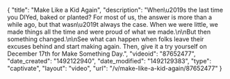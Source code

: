 {
    "title": "Make Like a Kid Again",
    "description": "When\u2019s the last time you DIYed, baked or planted? For most of us, the answer is more than a while ago, but that wasn\u2019t always the case. When we were little, we made things all the time and were proud of what we made.\n\nBut then something changed.\n\nSee what can happen when folks leave their excuses behind and start making again. Then, give it a try yourself on December 17th for Make Something Day.",
    "videoid": "87652477",
    "date_created": "1492122940",
    "date_modified": "1492129383",
    "type": "captivate",
    "layout": "video",
    "url": "\/v\/make-like-a-kid-again\/87652477"
}